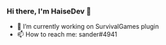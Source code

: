 ### Hi there, I'm HaiseDev 👋

- 🔭 I’m currently working on SurvivalGames plugin
- 📫 How to reach me: sander#4941
